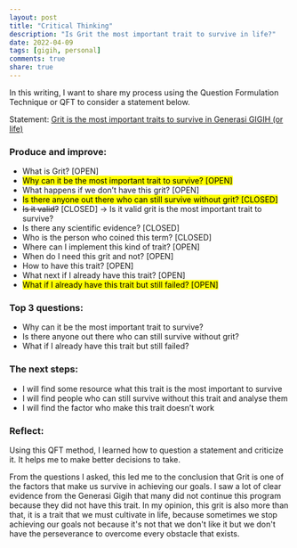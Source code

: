 ```yaml
---
layout: post
title: "Critical Thinking"
description: "Is Grit the most important trait to survive in life?"
date: 2022-04-09
tags: [gigih, personal]
comments: true
share: true
---
```


In this writing, I want to share my process using the Question Formulation Technique or QFT to consider a statement below.

Statement: <u>Grit is the most important traits to survive in Generasi GIGIH (or life)</u>

### Produce and improve:

* What is Grit? [OPEN]
* <mark>Why can it be the most important trait to survive? [OPEN]</mark>
* What happens if we don’t have this grit? [OPEN]
* <mark>Is there anyone out there who can still survive without grit? [CLOSED]</mark>
* <del>Is it valid?</del> [CLOSED] → Is it valid grit is the most important trait to survive?
* Is there any scientific evidence? [CLOSED]
* Who is the person who coined this term? [CLOSED]
* Where can I implement this kind of trait? [OPEN]
* When do I need this grit and not? [OPEN]
* How to have this trait? [OPEN]
* What next if I already have this trait? [OPEN]
* <mark>What if I already have this trait but still failed? [OPEN]</mark>

### Top 3 questions:
* Why can it be the most important trait to survive?
* Is there anyone out there who can still survive without grit?
* What if I already have this trait but still failed?

### The next steps:
* I will find some resource what this trait is the most important to survive
* I will find people who can still survive without this trait and analyse them
* I will find the factor who make this trait doesn’t work

### Reflect:
Using this QFT method, I learned how to question a statement and criticize it. It helps me to make better decisions to take. 

From the questions I asked, this led me to the conclusion that Grit is one of the factors that make us survive in achieving our goals. I saw a lot of clear evidence from the Generasi Gigih that many did not continue this program because they did not have this trait. In my opinion, this grit is also more than that, it is a trait that we must cultivate in life, because sometimes we stop achieving our goals not because it's not that we don't like it but we don't have the perseverance to overcome every obstacle that exists.
